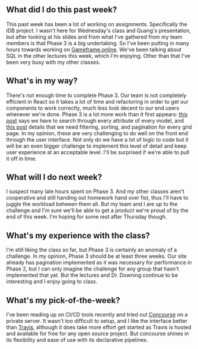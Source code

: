 ## What did I do this past week?
This past week has been a lot of working on assignments. Specifically the IDB project. I wasn't here for Wednesday's class and Quang's presentation, but after looking at his slides and from what I've gathered from my team members is that Phase 3 is a big undertaking. So I've been putting in many hours towards working on [Gameframe.online](http://gameframe.online). We've been talking about SQL in the other lectures this week, which I'm enjoying. Other than that I've been very busy with my other classes.

## What's in my way?
There's not enough time to complete Phase 3. Our team is not completely efficient in React so it takes a lot of time and refactoring in order to get our components to work correctly, much less look decent to our end users whenever we're done. Phase 3 is a lot more work than it first appears: [this post](https://piazza.com/class/jcgrhy8wgynfk?cid=294) says we have to search through every attribute of every model, and [this post](https://piazza.com/class/jcgrhy8wgynfk?cid=292) details that we need filtering, sorting, and pagination for every grid page. In my opinion, these are very challenging to do well on the front end through the user interface. Not only do we have a lot of logic to code but it will be an even bigger challenge to implement this level of detail and keep user experience at an acceptable level. I'll be surprised if we're able to pull it off in time.

## What will I do next week?
I suspect many late hours spent on Phase 3. And my other classes aren't cooperative and still handing out homework hand over fist, thus I'll have to juggle the workload between them all. But my team and I are up to the challenge and I'm sure we'll be able to get a product we're proud of by the end of this week. I'm hoping for some rest after Thursday though.

## What's my experience with the class?
I'm still liking the class so far, but Phase 3 is certainly an anomaly of a challenge. In my opinion, Phase 3 should be at least three weeks. Our site already has pagination implemented as it was necessary for performance in Phase 2, but I can only imagine the challenge for any group that hasn't implemented that yet. But the lectures and Dr. Downing continue to be interesting and I enjoy going to class.

## What's my pick-of-the-week?
I've been reading up on CI/CD tools recently and tried out [Concourse](https://concourse-ci.org/) on a private server. It wasn't too difficult to setup, and I like the interface better than [Travis](https://travis-ci.com/), although it does take more effort get started as Travis is hosted and available for free for any open source project. But concourse shines in its flexibility and ease of use with its declarative pipelines.